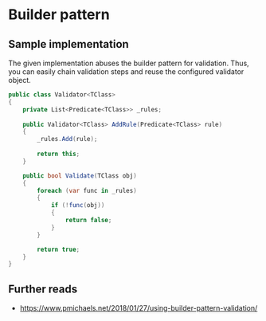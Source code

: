 # Builder pattern
## Sample implementation
The given implementation abuses the builder pattern for validation. Thus, you can easily chain validation steps and reuse the configured validator object.
```csharp
public class Validator<TClass>
{
    private List<Predicate<TClass>> _rules;        
  
    public Validator<TClass> AddRule(Predicate<TClass> rule)
    {
        _rules.Add(rule);
  
        return this;
    }

    public bool Validate(TClass obj)
    {
        foreach (var func in _rules)
        {
            if (!func(obj))
            {
                return false;
            }
        }

        return true;
    }
}
```
## Further reads
- https://www.pmichaels.net/2018/01/27/using-builder-pattern-validation/
